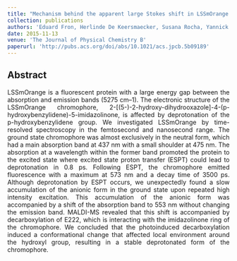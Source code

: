 ```yaml
---
title: "Mechanism behind the apparent large Stokes shift in LSSmOrange investigated by time-resolved spectroscopy"
collection: publications
authors: 'Eduard Fron, Herlinde De Keersmaecker, Susana Rocha, Yannick Baeten, Gang Lu, Hiroshi Uji-i, Mark Van der Auweraer, Johan Hofkens, Hideaki Mizuno'
date: 2015-11-13
venue: 'The Journal of Physical Chemistry B'
paperurl: 'http://pubs.acs.org/doi/abs/10.1021/acs.jpcb.5b09189'
---
```


<h2> Abstract </h2>
<p align= "justify">
LSSmOrange is a fluorescent protein with a large energy gap between the absorption and emission bands (5275 cm–1). The electronic structure of the LSSmOrange chromophore, 2-[(5-)-2-hydroxy-dihydrooxazole]-4-(p-hydroxybenzylidene)-5-imidazolinone, is affected by deprotonation of the p-hydroxybenzylidene group. We investigated LSSmOrange by time-resolved spectroscopy in the femtosecond and nanosecond range. The ground state chromophore was almost exclusively in the neutral form, which had a main absorption band at 437 nm with a small shoulder at 475 nm. The absorption at a wavelength within the former band promoted the protein to the excited state where excited state proton transfer (ESPT) could lead to deprotonation in 0.8 ps. Following ESPT, the chromophore emitted fluorescence with a maximum at 573 nm and a decay time of 3500 ps. Although deprotonation by ESPT occurs, we unexpectedly found a slow accumulation of the anionic form in the ground state upon repeated high intensity excitation. This accumulation of the anionic form was accompanied by a shift of the absorption band to 553 nm without changing the emission band. MALDI-MS revealed that this shift is accompanied by decarboxylation of E222, which is interacting with the imidazolinone ring of the chromophore. We concluded that the photoinduced decarboxylation induced a conformational change that affected local environment around the hydroxyl group, resulting in a stable deprotonated form of the chromophore.
